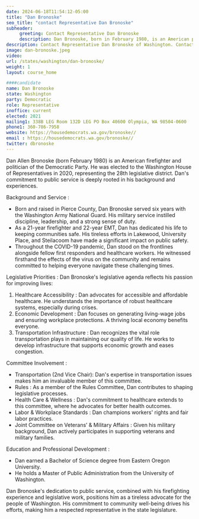 ```yaml
---
date: 2024-06-18T11:54:12-05:00
title: "Dan Bronoske"
seo_title: "contact Representative Dan Bronoske"
subheader:
     greeting: Contact Representative Dan Bronoske
     description: Dan Bronoske, born in February 1980, is an American politician affiliated with the Democratic Party. He assumed office as a member of the Washington House of Representatives, representing District 28-Position 2, on January 11, 2021.
description: Contact Representative Dan Bronoske of Washington. Contact information for Dan Bronoske includes email address, phone number, and mailing address.
image: dan-bronoske.jpeg
video:
url: /states/washington/dan-bronoske/
weight: 1
layout: course_home

####candidate
name: Dan Bronoske
state: Washington
party: Democratic
role: Representative
inoffice: current
elected: 2021
mailing1: 338B LEG Room 132D LEG PO Box 40600 Olympia, WA 98504-0600
phone1: 360-786-7958
website: https://housedemocrats.wa.gov/bronoske//
email : https://housedemocrats.wa.gov/bronoske//
twitter: dbronoske
---
```

Dan Allen Bronoske (born February 1980) is an American firefighter and politician of the Democratic Party. He was elected to the Washington House of Representatives in 2020, representing the 28th legislative district. Dan's commitment to public service is deeply rooted in his background and experiences.

Background and Service :
- Born and raised in Pierce County, Dan Bronoske served six years with the Washington Army National Guard. His military service instilled discipline, leadership, and a strong sense of duty.
- As a 21-year firefighter and 22-year EMT, Dan has dedicated his life to keeping communities safe. His tireless efforts in Lakewood, University Place, and Steilacoom have made a significant impact on public safety.
- Throughout the COVID-19 pandemic, Dan stood on the frontlines alongside fellow first responders and healthcare workers. He witnessed firsthand the effects of the virus on the community and remains committed to helping everyone navigate these challenging times.

Legislative Priorities :
Dan Bronoske's legislative agenda reflects his passion for improving lives:
1. Healthcare Accessibility : Dan advocates for accessible and affordable healthcare. He understands the importance of robust healthcare systems, especially during crises.
2. Economic Development : Dan focuses on generating living-wage jobs and ensuring workplace protections. A thriving local economy benefits everyone.
3. Transportation Infrastructure : Dan recognizes the vital role transportation plays in maintaining our quality of life. He works to develop infrastructure that supports economic growth and eases congestion.

Committee Involvement :
- Transportation (2nd Vice Chair): Dan's expertise in transportation issues makes him an invaluable member of this committee.
- Rules : As a member of the Rules Committee, Dan contributes to shaping legislative processes.
- Health Care & Wellness : Dan's commitment to healthcare extends to this committee, where he advocates for better health outcomes.
- Labor & Workplace Standards : Dan champions workers' rights and fair labor practices.
- Joint Committee on Veterans’ & Military Affairs : Given his military background, Dan actively participates in supporting veterans and military families.

Education and Professional Development :
- Dan earned a Bachelor of Science degree from Eastern Oregon University.
- He holds a Master of Public Administration from the University of Washington.

Dan Bronoske's dedication to public service, combined with his firefighting experience and legislative work, positions him as a tireless advocate for the people of Washington. His commitment to community well-being drives his efforts, making him a respected representative in the state legislature.
